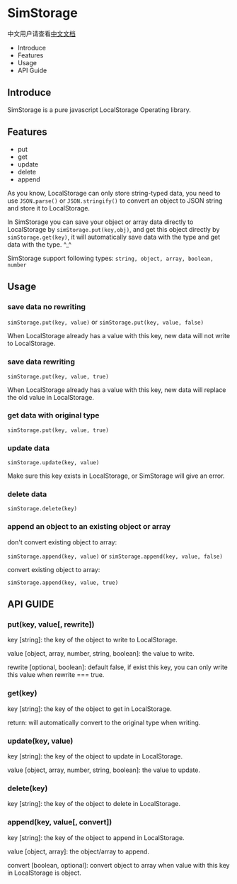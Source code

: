 # SimStorage

中文用户请查看[中文文档](https://github.com/SimGenius/SimStorage/blob/master/README-CN.MD)

 - Introduce
 - Features
 - Usage
 - API Guide
 
## Introduce
SimStorage is a pure javascript LocalStorage Operating library.

## Features
 - put
 - get
 - update
 - delete
 - append

As you know, LocalStorage can only store string-typed data, you need to use `JSON.parse()` or `JSON.stringify()` to convert an object to JSON string and store it to LocalStorage.

In SimStorage you can save your object or array data directly to LocalStorage by `simStorage.put(key,obj)`, and get this object directly by `simStorage.get(key)`, it will automatically save data with the type and get data with the type. ^_^ 

SimStorage support following types: `string, object, array, boolean, number`


## Usage

### save data no rewriting

`simStorage.put(key, value)`
or
`simStorage.put(key, value, false)`

When LocalStorage already has a value with this key, new data will not write to LocalStorage.

### save data rewriting

`simStorage.put(key, value, true)`

When LocalStorage already has a value with this key, new data will replace the old value in LocalStorage.

### get data with original type

`simStorage.put(key, value, true)`

### update data

`simStorage.update(key, value)`

Make sure this key exists in LocalStorage, or SimStorage will give an error.

### delete data

`simStorage.delete(key)`

### append an object to an existing object or array

don't convert existing object to array: 

`simStorage.append(key, value)`
or
`simStorage.append(key, value, false)` 

convert existing object to array:
 
`simStorage.append(key, value, true)`

## API GUIDE

### put(key, value\[, rewrite])

key \[string]: the key of the object to write to LocalStorage.

value \[object, array, number, string, boolean]: the value to write.

rewrite \[optional, boolean]: default false, if exist this key, you can only write this value when rewrite === true.

### get(key)

key \[string]: the key of the object to get in LocalStorage.

return: will automatically convert to the original type when writing.

### update(key, value)

key \[string]: the key of the object to update in LocalStorage.

value \[object, array, number, string, boolean]: the value to update.

### delete(key)

key \[string]: the key of the object to delete in LocalStorage.

### append(key, value\[, convert])

key \[string]: the key of the object to append in LocalStorage.

value \[object, array]: the object/array to append.

convert \[boolean, optional]: convert object to array when value with this key in LocalStorage is object.